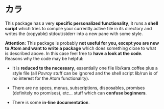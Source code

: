 
# &#12459;&#12521;

This package has a very __specific personalized functionality__, it runs a __shell script__ which tries to compile your currently active file in its directory and writes the (copyable) stdout/stderr into a new pane with some style.

__Attention:__ This package is probably __not useful for you, except you are new to Atom and want to write a package__ which does something close to what is described above. In this case feel free to __have a look at the code__. Reasons why the code may be helpful:

  - It is __reduced to the necessary__, essentially one file lib/kara.coffee plus a style file (all _Povray_ stuff can be ignored and the shell script lib/run is of no interest for the Atom functionality).
  
  - There are no specs, menus, subscriptions, disposables, promises (definitely no promises), etc... stuff which can __confuse beginners__.

  - There is some __in-line documentation__.
